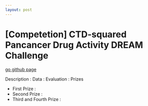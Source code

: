 ```yaml
---
layout: post
---
```

# [Competetion] CTD-squared Pancancer Drug Activity DREAM Challenge
[go github page ](https://github.com/jaewoo-so/gimhae_fire_prediction)

Description : 
Data : 
Evaluation : 
Prizes 
- First Prize :
- Second Prize :
- Third and Fourth Prize :



